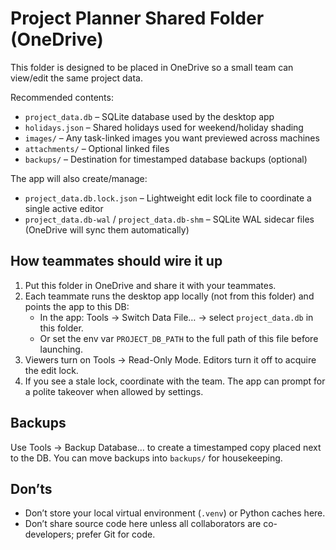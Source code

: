 # Project Planner Shared Folder (OneDrive)

This folder is designed to be placed in OneDrive so a small team can view/edit the same project data.

Recommended contents:
- `project_data.db` – SQLite database used by the desktop app
- `holidays.json` – Shared holidays used for weekend/holiday shading
- `images/` – Any task-linked images you want previewed across machines
- `attachments/` – Optional linked files
- `backups/` – Destination for timestamped database backups (optional)

The app will also create/manage:
- `project_data.db.lock.json` – Lightweight edit lock file to coordinate a single active editor
- `project_data.db-wal` / `project_data.db-shm` – SQLite WAL sidecar files (OneDrive will sync them automatically)

## How teammates should wire it up

1. Put this folder in OneDrive and share it with your teammates.
2. Each teammate runs the desktop app locally (not from this folder) and points the app to this DB:
   - In the app: Tools → Switch Data File… → select `project_data.db` in this folder.
   - Or set the env var `PROJECT_DB_PATH` to the full path of this file before launching.
3. Viewers turn on Tools → Read-Only Mode. Editors turn it off to acquire the edit lock.
4. If you see a stale lock, coordinate with the team. The app can prompt for a polite takeover when allowed by settings.

## Backups

Use Tools → Backup Database… to create a timestamped copy placed next to the DB. You can move backups into `backups/` for housekeeping.

## Don’ts

- Don’t store your local virtual environment (`.venv`) or Python caches here.
- Don’t share source code here unless all collaborators are co-developers; prefer Git for code.
